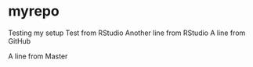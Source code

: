 # myrepo
Testing my setup
Test from RStudio
Another line from RStudio
A line from GitHub

A line from Master

